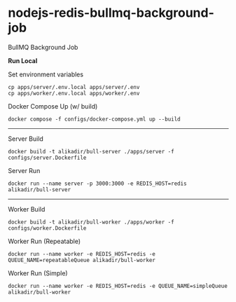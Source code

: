 # nodejs-redis-bullmq-background-job
BullMQ Background Job 

**Run Local**

Set environment variables
```shell
cp apps/server/.env.local apps/server/.env
cp apps/worker/.env.local apps/worker/.env
```
Docker Compose Up (w/ build)
```shell
docker compose -f configs/docker-compose.yml up --build
```
---
Server Build
```shell
docker build -t alikadir/bull-server ./apps/server -f configs/server.Dockerfile 
```
Server Run
```shell
docker run --name server -p 3000:3000 -e REDIS_HOST=redis alikadir/bull-server 
```
---
Worker Build
```shell
docker build -t alikadir/bull-worker ./apps/worker -f configs/worker.Dockerfile 
```
Worker Run (Repeatable)
```shell
docker run --name worker -e REDIS_HOST=redis -e QUEUE_NAME=repeatableQueue alikadir/bull-worker 
```
Worker Run (Simple)
```shell
docker run --name worker -e REDIS_HOST=redis -e QUEUE_NAME=simpleQueue alikadir/bull-worker 
```
